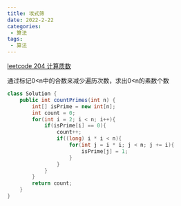 ```yaml
---
title: 埃式筛
date: 2022-2-22
categories:
 - 算法
tags:
 - 算法
---
```


[leetcode 204 计算质数](https://leetcode-cn.com/problems/count-primes/)

通过标记0<n中的合数来减少遍历次数，求出0<n的素数个数

```java
class Solution {
    public int countPrimes(int n) {
        int[] isPrime = new int[n];
        int count = 0;
        for(int i = 2; i < n; i++){
            if(isPrime[i] == 0){
                count++;
                if((long) i * i < n){
                    for(int j = i * i; j < n; j += i){
                        isPrime[j] = 1;
                    }
                }
            }
        }
        return count;
    }
}
```

